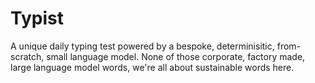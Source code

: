 # Typist

A unique daily typing test powered by a bespoke, determinisitic, from-scratch, small language model.
None of those corporate, factory made, large language model words, we're all about sustainable words here.
